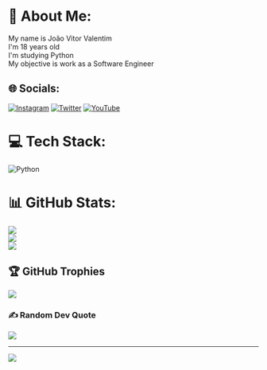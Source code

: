 # 💫 About Me:
My name is João Vitor Valentim<br>I'm 18 years old<br>I'm studying Python<br>My objective is work as a Software Engineer<br>


## 🌐 Socials:
[![Instagram](https://img.shields.io/badge/Instagram-%23E4405F.svg?logo=Instagram&logoColor=white)](https://instagram.com/joaovitorvvalentim12) [![Twitter](https://img.shields.io/badge/Twitter-%231DA1F2.svg?logo=Twitter&logoColor=white)](https://twitter.com/@Valentim4779) [![YouTube](https://img.shields.io/badge/YouTube-%23FF0000.svg?logo=YouTube&logoColor=white)](https://youtube.com/@@Joaovitor-xp8sz) 

# 💻 Tech Stack:
![Python](https://img.shields.io/badge/python-3670A0?style=for-the-badge&logo=python&logoColor=ffdd54)
# 📊 GitHub Stats:
![](https://github-readme-stats.vercel.app/api?username=valentimjoaovitor&theme=tokyonight&hide_border=false&include_all_commits=false&count_private=false)<br/>
![](https://github-readme-streak-stats.herokuapp.com/?user=valentimjoaovitor&theme=tokyonight&hide_border=false)<br/>
![](https://github-readme-stats.vercel.app/api/top-langs/?username=valentimjoaovitor&theme=tokyonight&hide_border=false&include_all_commits=false&count_private=false&layout=compact)

## 🏆 GitHub Trophies
![](https://github-profile-trophy.vercel.app/?username=valentimjoaovitor&theme=darkhub&no-frame=false&no-bg=true&margin-w=4)

### ✍️ Random Dev Quote
![](https://quotes-github-readme.vercel.app/api?type=horizontal&theme=radical)

---
[![](https://visitcount.itsvg.in/api?id=valentimjoaovitor&icon=3&color=4)](https://visitcount.itsvg.in)

<!-- Proudly created with GPRM ( https://gprm.itsvg.in ) -->
